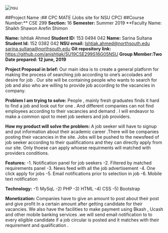 ![nsu](https://github.com/anishtiak/SU19CSE299S16G05NSU/blob/Sarina/Mockup/nsu.jpg)






##Project Name :## CPC MATE (Jobs site for NSU CPC)
##Course Number:** CSE 299
**Section:** 16
**Semester:** Summer 2019
**Faculty Name: Shaikh Shawon Arefin Shimon

**Name:**	Ishtiak Ahmed
**Student ID:**	153 0494 042
**Name:** Sarina Sultana
**Student Id:** 152 0382 042
**NSU email:**	Ishtiak.ahmed@northsouth.edu	
sarina.sultana@northsouth.edu
**Git repository link:**	https://github.com/anishtiak/SU19CSE299S16G05NSU
**Group Member:Two**
**Date prepared: 12 june, 2019**


**Project Proposal in brief:**
Our main idea is to create a general platform for making the process of searching job according to one’s accolades and desire for job  . Our site will be containing people who wants to search for job and also who are willing to  provide  job according to the vacancies in company.


**Problem I am trying to solve:**
 People  , mainly fresh graduates finds it hard to find a job and look out for one . And different companies can not find employees according  to their vacancies and demand . I will endeavor to make a common spot to meet job seekers  and job providers.


**How my product will solve the problem:**
A job seeker will have to signup and put information about their academic career  .There will be companies posting their vacancies in the site. Jobs will be pushed to the  newsfeed of job seeker according to their qualifications and they can directly apply from our site. Only thoese can apply whoese requirments will matched with providers conditions.

**Features:**
-1.	Notification panel for job seekers 
-2.	Filtered by matched requirements panel 
-3.	News feed with all the job advertisement 
-4.	One click apply for jobs 
-5.	Email notifications prior to selection in job
-6.	Mobile text notification


**Technology:**
-1)	MySqL
-2)	PHP 
-3)	HTML 
-4)	CSS
-5)	Bootstrap 

**Monetization:**
Companies have to give an amount to post about their post and give profit In a certain amount after getting candidate for their vacancies. We also have the facilities to make payment using Bkash , Ucash and other mobile banking services .we will send email notification to to every eligible candidate if a job circular is posted and it matches with their requirement and qualification .

 


